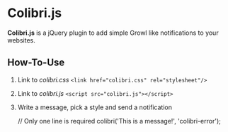 # Colibri.js

**Colibri.js** is a jQuery plugin to add simple Growl like notifications to your websites.

## How-To-Use

1. Link to *colibri.css* `<link href="colibri.css" rel="stylesheet"/>`

2. Link to *colibri.js* `<script src="colibri.js"></script>`

3. Write a message, pick a style and send a notification

    // Only one line is required
    colibri('This is a message!', 'colibri-error');